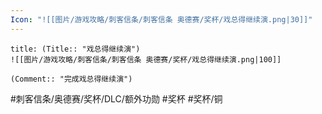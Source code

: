 ```yaml
---
Icon: "![[图片/游戏攻略/刺客信条/刺客信条 奥德赛/奖杯/戏总得继续演.png|30]]"
---
```

```ad-common-bronze-trophy
title: (Title:: "戏总得继续演")
![[图片/游戏攻略/刺客信条/刺客信条 奥德赛/奖杯/戏总得继续演.png|100]]

(Comment:: "完成戏总得继续演")
```

#刺客信条/奥德赛/奖杯/DLC/额外功勋 #奖杯 #奖杯/铜
